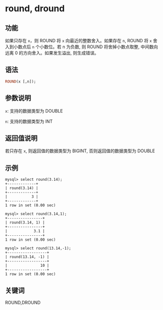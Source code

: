 # round, dround

## 功能

如果只存在 `x`，则 ROUND 将 `x` 向最近的整数舍入。如果存在 `n`, ROUND 将 `x` 舍入到小数点后 `n` 个小数位。若 n 为负数, 则 ROUND 将舍掉小数点取整, 中间数向远离 0 的方向舍入。如果发生溢出, 则生成错误。

## 语法

```Haskell
ROUND(x [,n]);
```

## 参数说明

`x`: 支持的数据类型为 DOUBLE

`n`: 支持的数据类型为 INT

## 返回值说明

若只存在 `x`, 则返回值的数据类型为 BIGINT, 否则返回值的数据类型为 DOUBLE

## 示例

```Plain Text
mysql> select round(3.14);
+-------------+
| round(3.14) |
+-------------+
|           3 |
+-------------+
1 row in set (0.00 sec)

mysql> select round(3.14,1);
+----------------+
| round(3.14, 1) |
+----------------+
|            3.1 |
+----------------+
1 row in set (0.00 sec)

mysql> select round(13.14,-1);
+------------------+
| round(13.14, -1) |
+------------------+
|               10 |
+------------------+
1 row in set (0.00 sec)
```

## 关键词

ROUND,DROUND
